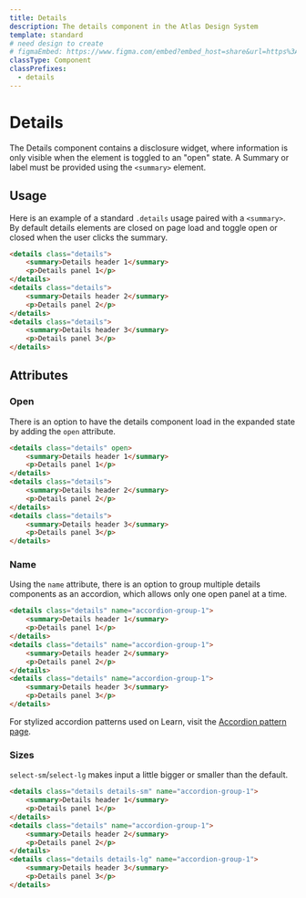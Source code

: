 ```yaml
---
title: Details
description: The details component in the Atlas Design System
template: standard
# need design to create
# figmaEmbed: https://www.figma.com/embed?embed_host=share&url=https%3A%2F%2Fwww.figma.com%2Ffile%2FuVA2amRR71yJZ0GS6RI6zL%2F%25F0%259F%258C%259E-Atlas-Design-Library%3Fnode-id%3D1488%253A35182
classType: Component
classPrefixes:
  - details
---
```


# Details

The Details component contains a disclosure widget, where information is only visible when the element is toggled to an "open" state. A Summary or label must be provided using the `<summary>` element.

## Usage

Here is an example of a standard `.details` usage paired with a `<summary>`. By default details elements are closed on page load and toggle open or closed when the user clicks the summary.

```html
<details class="details">
	<summary>Details header 1</summary>
	<p>Details panel 1</p>
</details>
<details class="details">
	<summary>Details header 2</summary>
	<p>Details panel 2</p>
</details>
<details class="details">
	<summary>Details header 3</summary>
	<p>Details panel 3</p>
</details>
```

## Attributes

### Open

There is an option to have the details component load in the expanded state by adding the `open` attribute.

```html
<details class="details" open>
	<summary>Details header 1</summary>
	<p>Details panel 1</p>
</details>
<details class="details">
	<summary>Details header 2</summary>
	<p>Details panel 2</p>
</details>
<details class="details">
	<summary>Details header 3</summary>
	<p>Details panel 3</p>
</details>
```

### Name

Using the `name` attribute, there is an option to group multiple details components as an accordion, which allows only one open panel at a time.

```html
<details class="details" name="accordion-group-1">
	<summary>Details header 1</summary>
	<p>Details panel 1</p>
</details>
<details class="details" name="accordion-group-1">
	<summary>Details header 2</summary>
	<p>Details panel 2</p>
</details>
<details class="details" name="accordion-group-1">
	<summary>Details header 3</summary>
	<p>Details panel 3</p>
</details>
```

For stylized accordion patterns used on Learn, visit the [Accordion pattern page](../patterns/accordion.md).

### Sizes

`select-sm`/`select-lg` makes input a little bigger or smaller than the default.

```html
<details class="details details-sm" name="accordion-group-1">
	<summary>Details header 1</summary>
	<p>Details panel 1</p>
</details>
<details class="details" name="accordion-group-1">
	<summary>Details header 2</summary>
	<p>Details panel 2</p>
</details>
<details class="details details-lg" name="accordion-group-1">
	<summary>Details header 3</summary>
	<p>Details panel 3</p>
</details>
```
